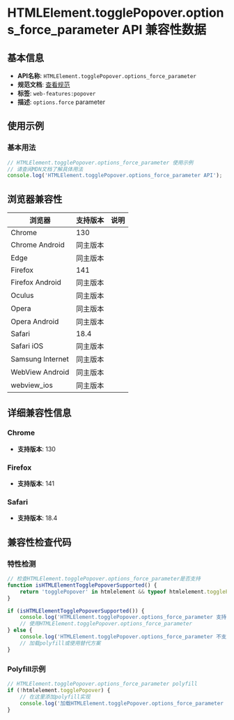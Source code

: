 # HTMLElement.togglePopover.options_force_parameter API 兼容性数据

## 基本信息

- **API名称**: `HTMLElement.togglePopover.options_force_parameter`
- **规范文档**: [查看规范](https://html.spec.whatwg.org/multipage/dom.html#dom-togglepopoveroptions-force)
- **标签**: `web-features:popover`
- **描述**: `options.force` parameter

## 使用示例

### 基本用法

```javascript
// HTMLElement.togglePopover.options_force_parameter 使用示例
// 请查阅MDN文档了解具体用法
console.log('HTMLElement.togglePopover.options_force_parameter API');
```

## 浏览器兼容性

| 浏览器 | 支持版本 | 说明 |
|--------|----------|------|
| Chrome | 130 |  |
| Chrome Android | 同主版本 |  |
| Edge | 同主版本 |  |
| Firefox | 141 |  |
| Firefox Android | 同主版本 |  |
| Oculus | 同主版本 |  |
| Opera | 同主版本 |  |
| Opera Android | 同主版本 |  |
| Safari | 18.4 |  |
| Safari iOS | 同主版本 |  |
| Samsung Internet | 同主版本 |  |
| WebView Android | 同主版本 |  |
| webview_ios | 同主版本 |  |

## 详细兼容性信息

### Chrome

- **支持版本**: 130

### Firefox

- **支持版本**: 141

### Safari

- **支持版本**: 18.4

## 兼容性检查代码

### 特性检测

```javascript
// 检查HTMLElement.togglePopover.options_force_parameter是否支持
function isHTMLElementTogglePopoverSupported() {
    return 'togglePopover' in htmlelement && typeof htmlelement.togglePopover === 'function';
}

if (isHTMLElementTogglePopoverSupported()) {
    console.log('HTMLElement.togglePopover.options_force_parameter 支持');
    // 使用HTMLElement.togglePopover.options_force_parameter
} else {
    console.log('HTMLElement.togglePopover.options_force_parameter 不支持，需要polyfill');
    // 加载polyfill或使用替代方案
}
```

### Polyfill示例

```javascript
// HTMLElement.togglePopover.options_force_parameter polyfill
if (!htmlelement.togglePopover) {
    // 在这里添加polyfill实现
    console.log('加载HTMLElement.togglePopover.options_force_parameter polyfill');
}
```

